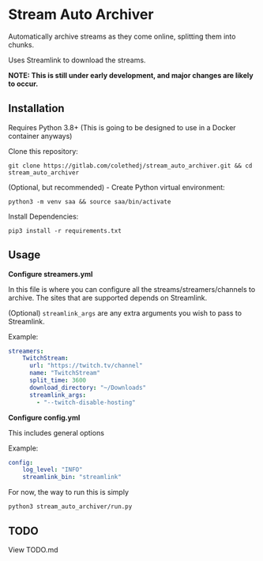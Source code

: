 # Stream Auto Archiver
Automatically archive streams as they come online, splitting them into chunks.

Uses Streamlink to download the streams. 

**NOTE: This is still under early development, and major changes are likely to occur.**

## Installation

Requires Python 3.8+ (This is going to be designed to use in a Docker container anyways)

Clone this repository:

    git clone https://gitlab.com/colethedj/stream_auto_archiver.git && cd stream_auto_archiver

(Optional, but recommended) - Create Python virtual environment:

    python3 -m venv saa && source saa/bin/activate

Install Dependencies:
    
    pip3 install -r requirements.txt

## Usage
 
**Configure streamers.yml**

In this file is where you can configure all the streams/streamers/channels to archive. 
The sites that are supported depends on Streamlink. 

(Optional) `streamlink_args` are any extra arguments you wish to pass to Streamlink.  

Example:
```yaml
streamers:
    TwitchStream:
      url: "https://twitch.tv/channel"
      name: "TwitchStream"
      split_time: 3600
      download_directory: "~/Downloads"
      streamlink_args:
        - "--twitch-disable-hosting"
```

**Configure config.yml**

This includes general options

Example:
```yaml
config:
    log_level: "INFO"
    streamlink_bin: "streamlink"
```

For now, the way to run this is simply

    python3 stream_auto_archiver/run.py


## TODO

View TODO.md
